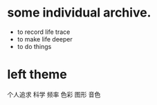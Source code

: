 
# some individual archive.

* to record life trace
* to make life deeper
* to do things 

# left theme
个人追求
科学
频率
色彩
图形
音色
